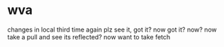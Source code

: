 # wva
changes in local third time again plz see it, got it? now got it?
now?
now take a pull and see its reflected? now want to take fetch


